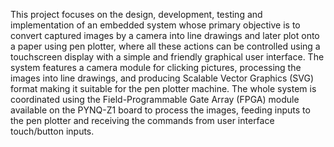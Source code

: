 This project focuses on the design, development,
testing and implementation of an embedded system whose
primary objective is to convert captured images by a camera
into line drawings and later plot onto a paper using pen plotter,
where all these actions can be controlled using a touchscreen
display with a simple and friendly graphical user interface. The
system features a camera module for clicking pictures,
processing the images into line drawings, and producing
Scalable Vector Graphics (SVG) format making it suitable for
the pen plotter machine. The whole system is coordinated using
the Field-Programmable Gate Array (FPGA) module available
on the PYNQ-Z1 board to process the images, feeding inputs to
the pen plotter and receiving the commands from user interface
touch/button inputs.
